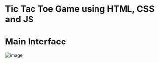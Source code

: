 # Tic Tac Toe Game using HTML, CSS and JS

# Main Interface
![image](https://github.com/GopalChandora/Tic-Tac-Toe-Game/assets/83115380/938f734b-658d-4388-a2b8-d4408dc79f90)

